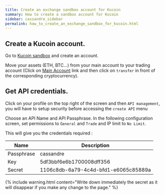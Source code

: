 ```yaml
---
title: Create an exchange sandbox account for Kucoin
summary: How to create a sandbox account for Kucoin
sidebar: cassandre_sidebar
permalink: how_to_create_an_exchange_sandbox_for_kucoin.html
---
```


## Create a Kucoin account.
Go to [Kucoin sandbox](https://sandbox.kucoin.com/ucenter/signup) and create an account.

Move your assets (ETH, BTC...) from your main account to your trading account (Click on [Main Account](https://sandbox.kucoin.com/assets/main-account) link and then click on `transfer` in front of the corresponding cryptocurrency).

## Get API credentials.
Click on your profile on the top right of the screen and then `API management`, you will have to setup security before accessing the `create API` menu

Choose an API Name and API Passphrase. In the following configuration screen, set permissions to `̀General` and `Trade` and IP limit to `No Limit`.

This will give you the credentials required : 

| Name  | Description  |
|-------|---------|
| Passphrase  | cassandre  |
| Key  | 5df3bbf6e6b1700008dff356  |
| Secret  | 1106c8db-6a79-4c4d-bfd1-e6065c85889a  |

{% include warning.html content="Write down immediately the secret as it will disappear if you make any change to the page." %}